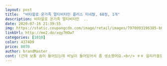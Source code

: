 ```yaml
---
layout: post 
title:  "비타할로 온가족 멀티비타민 플러스 미네랄, 60정, 1개" 
description: 비타할로 온가족 멀티비타민  ..
date: 2020-07-16 21:39:55 
img: https://static.coupangcdn.com/image/retail/images/7970093196385-b08357ed-5b3e-4f50-abdd-5368b6fab25c.jpg 
linkUrl: http://me2.do/xqy7HOw7 
categories: [1010] 
color: 4374D9 
price: 8070 
author: brandMaster 
cont: (근데 보통 솜이 들어있는데 비닐이 들어있어서 좀 생소했어요.<br/> ㅎㅎ 실리카겔도 뭔가 낮선 느낌.<br/>.<br/> 직구로 보통 구매하다 국산제품으로 사봐서 그런가봐요.<br/> ㅎㅎ)<br/> 효과는 사람마다 다를수 있습니다.<br/> 어디까지나 보조제입니다.<br/> 맹신은 금물입니다.<br/><br/>7980원<br/><br/><br/>고용량은 제 몸에 안 맞아서 이 제품처럼 적당히? 들어있는게 전 좋더라구요.<br/> 어차피 따로 필요하다 싶은 건 한성분만 들어있는걸로 섭취하면 되니까요.<br/><br/>도움이 되고자 적어봅니다<br/>멀티 비타민 먹은지 몇주 된거 같은데 밤에 잠을 제가 잘 못자는데 비타민 먹고는 잠을 못자도 버틸수가 있네요;; 저의 정신력인지 아님 비타민 덕분인지는 모르겄지만 안 먹는것보다 훨씬 좋을듯 싶숩니돠요<br/>배송 7월 2일<br/>비타민이 다 떨어져서 구입했어요.<br/> 원래 츄어블로 즐겨 섭취하는데 날씨가 더워져서 직구 구매는 좀 위험할 것 같아 쿠팡PB제품으로 골라봤어요.<br/> 비타민 12종, 미네랄 5종이 들어있대요.<br/><br/>생각보다 실물이 작고 깜찍한 미니한 사이즈네요.<br/> 근데 뚜겅을 따보니 알약이 좀 큽니다.<br/> 글고 냄새도 확 약품 냄새처럼 코에 퐉 들어오네요;; 여러가지 비타민이 혼합되어 있어서 당연히 나는거라고 생각하고 더 믿음(?)이 갑니다<br/>솔직한 구매리뷰입니다<br/>신랑은 잘 먹는데 저는 목구멍이 작아서 근가;;; 알약이 좀 저한텐 큰편이라 삼킬때 한번에 안 넘어갑니다 ;; 물을  한 세번은 마셔야 꿀떡 넘어가네욤 !!<br/>아무튼 적당히 챙겨 먹기엔 좋은 것 같아요.<br/> 크게 좋지도 나쁘지도 않고 그냥 건강한 사람이 현상 유지 정도로 생각하고 드시는 분께 적당할 것 같아요.<br/><br/>악성빈혈을 포함한 모든 종류의 비타민B12결핍을 치료하지 않으면, 빈혈 증상 외에 체중감소, 식욕부진, 피로감 등이 나타나기 때문에 우리 몸에 꼭 필요한 비타민 입니다.<br/><br/> 
---
```

 